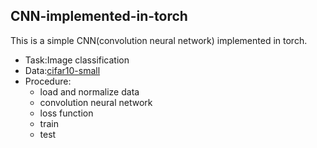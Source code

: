 CNN-implemented-in-torch
------------------------
This is a simple CNN(convolution neural network) implemented in torch.

* Task:Image classification
* Data:[cifar10-small](https://s3.amazonaws.com/torch7/data/cifar10torchsmall.zip)
* Procedure:
  * load and normalize data
  * convolution neural network
  * loss function
  * train
  * test
